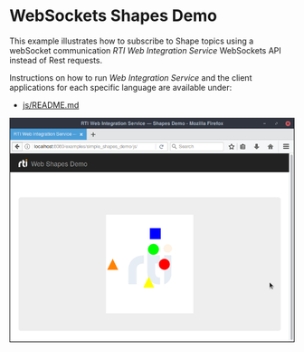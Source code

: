 # WebSockets Shapes Demo

This example illustrates how to subscribe to Shape topics using a webSocket
communication _RTI Web Integration Service_ WebSockets API instead of Rest requests.

Instructions on how to run _Web Integration Service_ and the client applications
for each specific language are available under:

- [js/README.md](js/README.md)

![Alt text](../../resources/img/web_shapes.png "Web Shapes Demo Screenshot")
